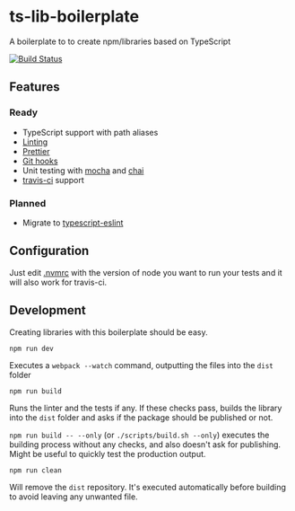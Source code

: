 # ts-lib-boilerplate

A boilerplate to to create npm/libraries based on TypeScript

[![Build Status](https://travis-ci.org/danikaze/ts-lib-boilerplate.svg?branch=master)](https://travis-ci.org/danikaze/ts-lib-boilerplate)

## Features

### Ready

- TypeScript support with path aliases
- [Linting](https://palantir.github.io/tslint/)
- [Prettier](https://prettier.io/)
- [Git hooks](https://github.com/typicode/husky)
- Unit testing with [mocha](https://mochajs.org/) and [chai](https://www.chaijs.com/)
- [travis-ci](https://travis-ci.com/) support

### Planned

- Migrate to [typescript-eslint](https://github.com/typescript-eslint/typescript-eslint)

## Configuration

Just edit [.nvmrc](./.nvmrc) with the version of node you want to run your tests and it will also work for travis-ci.

## Development

Creating libraries with this boilerplate should be easy.

```
npm run dev
```

Executes a `webpack --watch` command, outputting the files into the `dist` folder

```
npm run build
```

Runs the linter and the tests if any. If these checks pass, builds the library into the `dist` folder and asks if the package should be published or not.

`npm run build -- --only` (or `./scripts/build.sh --only`) executes the building process without any checks, and also doesn't ask for publishing. Might be useful to quickly test the production output.

```
npm run clean
```

Will remove the `dist` repository. It's executed automatically before building to avoid leaving any unwanted file.
